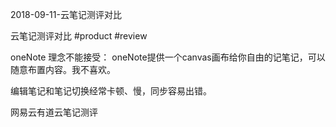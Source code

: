 2018-09-11-云笔记测评对比

云笔记测评对比
#product #review

oneNote
理念不能接受： 
oneNote提供一个canvas画布给你自由的记笔记，可以随意布置内容。我不喜欢。 

编辑笔记和笔记切换经常卡顿、慢，同步容易出错。 

网易云有道云笔记测评

